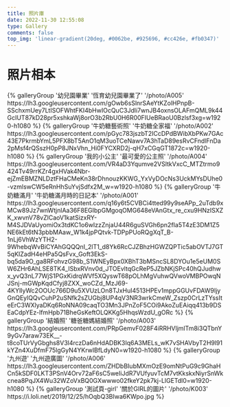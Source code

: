 ```yaml
---
title: 照片庫
date: 2022-11-30 12:55:08 
type: Gallery
comments: false
top_img: 'linear-gradient(20deg, #0062be, #925696, #cc426e, #fb0347)'
---
```


# 照片相本

<div class="gallery-group-main">
{% galleryGroup '幼兒園畢業' '恆育幼兒園畢業了' '/photo/A005' https://lh3.googleusercontent.com/gOwb6sSlnrSAeYtKZolHPnpB-SSchxmUey7LtISOFWhtFKI4bHwIOcQuC3Jdli7wnJB4oxnsOLAFmQML9k44GcIUT87kD28pr5xshkaWj8orO3b2RbU0H6R00FIUeBRaoU0Bzlsf3xg=w1920-h1080 %}
{% galleryGroup '牛奶糖藝術照' '牛奶糖全家福' '/photo/A002' https://lh3.googleusercontent.com/pGyc783jszbT2ICcDPdBWibXbPKw7GAc43E7PkrmbYmL5PFX8bT5AnO1qM3uoTCeNawv7A3hTaD89esRvCFndlFnDa2pMsf4rQSszH0pP8JNxVhn_Hi0FYCXRD2j-qH7xCGqGT1872c=w1920-h1080 %}
{% galleryGroup '我的小公主' '最可愛的公主照' '/photo/A004' https://lh3.googleusercontent.com/VR4aD3Yqumve2VSltkVxcC_MTZtrmo9424Tv49rrKZr4gxHVak4Nbr-ejZmEBMZNLDztFHaCMeKn38rDhnouzKKWG_YxVyDOcNs3UckMYsDUhe0-vzmlswCW5eRnHhSuYvjSdfx2M_w=w1920-h1080 %}
{% galleryGroup '牛奶糖滿月' '牛奶糖滿月時的日記本' '/photo/A001' https://lh3.googleusercontent.com/q16y6t5CVBCi4tted99y9seAPp_2uTdb9xMCw89Jz7wnWtjnlAa36F8EGIbpGMgoqOMG648eVAnGtx_re_cxu9HNzISXZK_xwvnV78vZlCaoV1katSizxRY-M4SJDVaUyomiOx3tdKC1o6wIzzZnjaU44R6guSVGh6pn2fIa5T4zE3DM1Z5NE6kEt6tN3pbbMAaw_W1k4jpPQtvk-TDPpPUoRQgXqT_B-1nLj6VhWzYTH2-9WhebqWvBiCYAhGQQQnI_2lT1_d8Yk6RcCJZBhzHGWZQPTic5abOVTJ7GT5qKIZadH4eHPa5QsFvx_Goft3EkS-bq5da9O_ga8RFohvzG98b_S1WNEyBpx0XBhT3bMSncSL8DYOu1e5eUM0SW6ZHr6AhLSE8TK4_ISbxRVnv0d_JTOEvltqGcReP5JZbNKjSPc40hQJudhwx_yvQ3nL77WjS1PGxKidrqWVf5XQyswT68pOLhMgVuhwQVwoVMBPOwqNJSnj-mGWpKqdCfyj8ZXX_woCZd_MzJ69-4KYlIyWc2OOUc766D9u5XVUzLOn8TJxHuI4513HPEv1mppGGUvFDAW9IjyGnQEylQQvCuhP2uSNfk2sZUGbj8UP4qV3NR3wrkCmeW_Zszp0CrLzTYssIteErC3WXlyaDKq6RoNNA09caqTO3Mn3JPnZoF5COi9AkoZuEAiqq413b9DSEaCdpYEz-lfmHpb71BheGsKeftOLQKKg5HhqsWzdU_gORc %}
{% galleryGroup '結婚照' '糖爸糖媽結婚照' '/photo/A003' https://lh3.googleusercontent.com/PRpGemvF028F4iRRHVljmlTm8i3QTbnY9yGv7araw73EK__-t8coTUrVyGbghs8V3l4rczDa6nHdADBK3Iq6A3MELs_wK7vSHAVbyT2H9l91kYZn4XuDfmF75lgGyN4YKrwIBfLdyN0=w1920-h1080 %}
{% galleryGroup '九州遊' '九州遊廣圖' '/photo/A006' https://lh3.googleusercontent.com/ZHDbBIubMXmOzE9omNtPuG9c9GhaHCn5kSDF0LKT3PSnV4Orv72aF6sC5weIiJdR7VUfyuvTcM7vtKkskxNiyrSnWkcnea8PqJX4Wu32WZoVxBQ0GXwwwo02fkeY2pk7kj-LlGETdl0=w1920-h1080 %}
{% galleryGroup '測試頁-girl' '關於GIRL的圖片' '/photo/K003' https://i.loli.net/2019/12/25/hOqbQ3BIwa6KWpo.jpg %}
